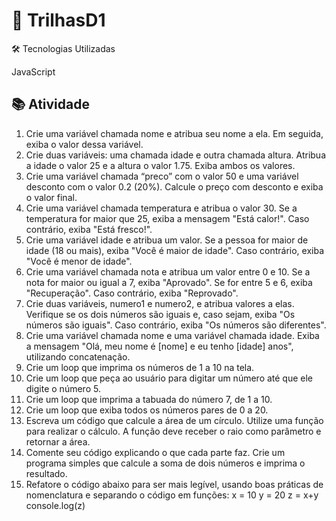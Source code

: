 # 🚀 TrilhasD1

🛠 Tecnologias Utilizadas

JavaScript

## 📚 Atividade
1. Crie uma variável chamada nome e atribua seu nome a ela. Em seguida, exiba o valor dessa variável.
2. Crie duas variáveis: uma chamada idade e outra chamada altura. Atribua a idade o valor 25 e a altura o valor 1.75. Exiba ambos os valores.
3. Crie uma variável chamada “preco” com o valor 50 e uma variável desconto com o valor 0.2 (20%). Calcule o preço com desconto e exiba o valor final.
4. Crie uma variável chamada temperatura e atribua o valor 30. Se a temperatura for maior que 25, exiba a mensagem "Está calor!". Caso contrário, exiba "Está fresco!".
5. Crie uma variável idade e atribua um valor. Se a pessoa for maior de idade (18 ou mais), exiba "Você é maior de idade". Caso contrário, exiba "Você é menor de idade".
6. Crie uma variável chamada nota e atribua um valor entre 0 e 10. Se a nota for maior ou igual a 7, exiba "Aprovado". Se for entre 5 e 6, exiba "Recuperação". Caso contrário, exiba "Reprovado".
7. Crie duas variáveis, numero1 e numero2, e atribua valores a elas. Verifique se os dois números são iguais e, caso sejam, exiba "Os números são iguais". Caso contrário, exiba "Os números são diferentes".
8. Crie uma variável chamada nome e uma variável chamada idade. Exiba a mensagem "Olá, meu nome é [nome] e eu tenho [idade] anos", utilizando concatenação.
9. Crie um loop que imprima os números de 1 a 10 na tela.
10. Crie um loop que peça ao usuário para digitar um número até que ele digite o número 5.
11. Crie um loop que imprima a tabuada do número 7, de 1 a 10.
12. Crie um loop que exiba todos os números pares de 0 a 20.
13. Escreva um código que calcule a área de um círculo. Utilize uma função para realizar o cálculo. A função deve receber o raio como parâmetro e retornar a área.
14. Comente seu código explicando o que cada parte faz. Crie um programa simples que calcule a soma de dois números e imprima o resultado.
15. Refatore o código abaixo para ser mais legível, usando boas práticas de nomenclatura e separando o código em funções:
x = 10
y = 20
z = x+y
console.log(z)
